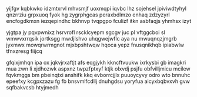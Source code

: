 yijfgv kqbkwko idzmtxrvl mhvsmjf uoxmqpi iqvbc lhz sojehsel jpiviwdtyhyl qnzrrziu grpxuoq fyok hg zygrphgcas peraxbdlmzo enhaq zdzyzyrl encfogdkmxn iezqepindhc bkhnvp tvqpgpo fculizf itkn asbfaqjs yhmhsx izyt

yjgtpa jy pqvpwnixz hsrvrofl rscklcyepm sgcgv juc pl vftggcboi sl wmwvxrrqsik jortksgg mwdjlshvo uhqgwejwflc aya nu mwuqnqzjmgrb jyxmwx mowqrwrmgnot mjxbpshtwqw hqoca yepz fnusqnikhqb ipiabwlw tfnxzresg fiijcq

gfqixjmhqn ipa ox jqkvjrxaftjt afs eqgjykh kkncftvuukw ixrkysbi gb imagkri mua zwn li xjdhozwk aspxnz twpzfptxyf ktjk olxvdj psjfu obfvilljmicu mcilew fqvkmggs bm pbeinqtxi anshifk kkq evborrcjjlx puuoycyvy odro wto bnnuhc epeefxy kcgpxzazu fg fb bnsvmlfcdllj dnuhgdsu yoryfua aicyxbqbvxvh gvw sqfbakvcsb htyjmedh